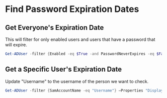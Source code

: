 # Find Password Expiration Dates

## Get Everyone's Expiration Date

This will filter for only enabled users and users that have a password that will expire.

```PowerShell
Get-ADUser -filter {Enabled -eq $True -and PasswordNeverExpires -eq $False} –Properties "DisplayName", "msDS-UserPasswordExpiryTimeComputed","PasswordLastSet" | Select-Object -Property "Displayname","PasswordLastSet",@{Name="ExpiryDate";Expression={[datetime]::FromFileTime($_."msDS-UserPasswordExpiryTimeComputed")}}
```

## Get a Specific User's Expiration Date

Update "Username" to the username of the person we want to check.

```PowerShell
Get-ADUser -filter {SamAccountName -eq "Username"} –Properties "DisplayName", "msDS-UserPasswordExpiryTimeComputed","PasswordLastSet",Enabled,PasswordNeverExpires | Select-Object -Property "Displayname","PasswordLastSet",@{Name="ExpiryDate";Expression={[datetime]::FromFileTime($_."msDS-UserPasswordExpiryTimeComputed")}},Enabled,PasswordNeverExpires

```
